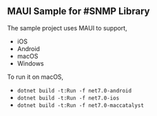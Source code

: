 ## MAUI Sample for #SNMP Library

The sample project uses MAUI to support,

* iOS
* Android
* macOS
* Windows

To run it on macOS,

* `dotnet build -t:Run -f net7.0-android`
* `dotnet build -t:Run -f net7.0-ios`
* `dotnet build -t:Run -f net7.0-maccatalyst`
